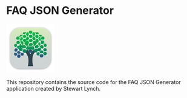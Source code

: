 # FAQ JSON Generator

![image-20240212133918498](Images/image-20240212133918498.png)

This repository contains the source code for the FAQ JSON Generator application created by Stewart Lynch.